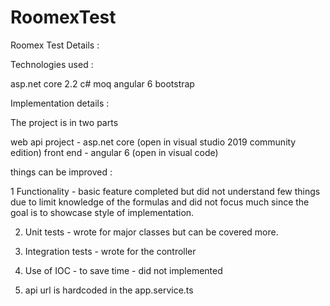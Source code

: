 # RoomexTest

Roomex Test Details :



Technologies used :

asp.net core 2.2
c#
moq
angular 6
bootstrap


Implementation details :

The project is in two parts

web api project - asp.net core (open in visual studio 2019 community edition)
front end - angular 6 (open in visual code)


things can be improved :

1 Functionality - basic feature completed  but did not understand few things due to limit knowledge of the formulas and did not focus much since the goal is to showcase style of implementation.

2. Unit tests  - wrote for major classes but can be covered more.

3. Integration tests - wrote for the controller

4. Use of IOC - to save time - did not implemented

5. api url is hardcoded in the app.service.ts

